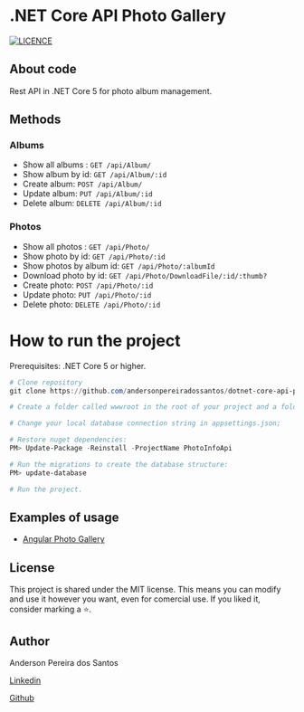 ﻿# .NET Core API Photo Gallery
[![LICENCE](https://img.shields.io/npm/l/react)](https://github.com/andersonpereiradossantos/dotnet-core-api-photo-gallery/blob/main/LICENSE)

## About code

Rest API in .NET Core 5 for photo album management.

## Methods

### Albums
* Show all albums : `GET /api/Album/`
* Show album by id: `GET /api/Album/:id`
* Create album: `POST /api/Album/`
* Update album: `PUT /api/Album/:id`
* Delete album: `DELETE /api/Album/:id`

### Photos
* Show all photos : `GET /api/Photo/`
* Show photo by id: `GET /api/Photo/:id`
* Show photos by album id: `GET /api/Photo/:albumId`
* Download photo by id: `GET /api/Photo/DownloadFile/:id/:thumb?`
* Create photo: `POST /api/Photo/:id`
* Update photo: `PUT /api/Photo/:id`
* Delete photo: `DELETE /api/Photo/:id`

# How to run the project

Prerequisites: .NET Core 5 or higher.

```powershell
# Clone repository
git clone https://github.com/andersonpereiradossantos/dotnet-core-api-photo-gallery.git

# Create a folder called wwwroot in the root of your project and a folder called upload within it;

# Change your local database connection string in appsettings.json;

# Restore nuget dependencies:
PM> Update-Package -Reinstall -ProjectName PhotoInfoApi

# Run the migrations to create the database structure:
PM> update-database

# Run the project.
```

## Examples of usage
* [Angular Photo Gallery](https://github.com/andersonpereiradossantos/angular-photo-gallery)

## License
This project is shared under the MIT license. This means you can modify and use it however you want, even for comercial use. If you liked it, consider marking a ⭐️.

## Author

Anderson Pereira dos Santos

[Linkedin](https://www.linkedin.com/in/andersonpereirasantos)

[Github](https://github.com/andersonpereiradossantos)